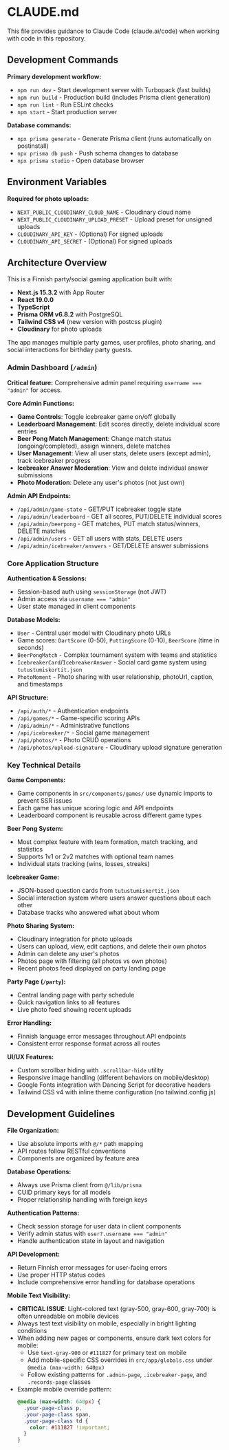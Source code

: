 # CLAUDE.md

This file provides guidance to Claude Code (claude.ai/code) when working with code in this repository.

## Development Commands

**Primary development workflow:**
- `npm run dev` - Start development server with Turbopack (fast builds)
- `npm run build` - Production build (includes Prisma client generation)
- `npm run lint` - Run ESLint checks
- `npm start` - Start production server

**Database commands:**
- `npx prisma generate` - Generate Prisma client (runs automatically on postinstall)
- `npx prisma db push` - Push schema changes to database
- `npx prisma studio` - Open database browser

## Environment Variables

**Required for photo uploads:**
- `NEXT_PUBLIC_CLOUDINARY_CLOUD_NAME` - Cloudinary cloud name
- `NEXT_PUBLIC_CLOUDINARY_UPLOAD_PRESET` - Upload preset for unsigned uploads
- `CLOUDINARY_API_KEY` - (Optional) For signed uploads
- `CLOUDINARY_API_SECRET` - (Optional) For signed uploads

## Architecture Overview

This is a Finnish party/social gaming application built with:
- **Next.js 15.3.2** with App Router
- **React 19.0.0**
- **TypeScript**
- **Prisma ORM v6.8.2** with PostgreSQL
- **Tailwind CSS v4** (new version with postcss plugin)
- **Cloudinary** for photo uploads

The app manages multiple party games, user profiles, photo sharing, and social interactions for birthday party guests.

### Admin Dashboard (`/admin`)

**Critical feature:** Comprehensive admin panel requiring `username === "admin"` for access.

**Core Admin Functions:**
- **Game Controls**: Toggle icebreaker game on/off globally
- **Leaderboard Management**: Edit scores directly, delete individual score entries
- **Beer Pong Match Management**: Change match status (ongoing/completed), assign winners, delete matches
- **User Management**: View all user stats, delete users (except admin), track icebreaker progress
- **Icebreaker Answer Moderation**: View and delete individual answer submissions
- **Photo Moderation**: Delete any user's photos (not just own)

**Admin API Endpoints:**
- `/api/admin/game-state` - GET/PUT icebreaker toggle state
- `/api/admin/leaderboard` - GET all scores, PUT/DELETE individual scores
- `/api/admin/beerpong` - GET matches, PUT match status/winners, DELETE matches
- `/api/admin/users` - GET all users with stats, DELETE users
- `/api/admin/icebreaker/answers` - GET/DELETE answer submissions

### Core Application Structure

**Authentication & Sessions:**
- Session-based auth using `sessionStorage` (not JWT)
- Admin access via `username === "admin"`
- User state managed in client components

**Database Models:**
- `User` - Central user model with Cloudinary photo URLs
- Game scores: `DartScore` (0-50), `PuttingScore` (0-10), `BeerScore` (time in seconds)
- `BeerPongMatch` - Complex tournament system with teams and statistics
- `IcebreakerCard`/`IcebreakerAnswer` - Social card game system using `tutustumiskortit.json`
- `PhotoMoment` - Photo sharing with user relationship, photoUrl, caption, and timestamps

**API Structure:**
- `/api/auth/*` - Authentication endpoints
- `/api/games/*` - Game-specific scoring APIs
- `/api/admin/*` - Administrative functions
- `/api/icebreaker/*` - Social game management
- `/api/photos/*` - Photo CRUD operations
- `/api/photos/upload-signature` - Cloudinary upload signature generation

### Key Technical Details

**Game Components:**
- Game components in `src/components/games/` use dynamic imports to prevent SSR issues
- Each game has unique scoring logic and API endpoints
- Leaderboard component is reusable across different game types

**Beer Pong System:**
- Most complex feature with team formation, match tracking, and statistics
- Supports 1v1 or 2v2 matches with optional team names
- Individual stats tracking (wins, losses, streaks)

**Icebreaker Game:**
- JSON-based question cards from `tutustumiskortit.json`
- Social interaction system where users answer questions about each other
- Database tracks who answered what about whom

**Photo Sharing System:**
- Cloudinary integration for photo uploads
- Users can upload, view, edit captions, and delete their own photos
- Admin can delete any user's photos
- Photos page with filtering (all photos vs own photos)
- Recent photos feed displayed on party landing page

**Party Page (`/party`):**
- Central landing page with party schedule
- Quick navigation links to all features
- Live photo feed showing recent uploads

**Error Handling:**
- Finnish language error messages throughout API endpoints
- Consistent error response format across all routes

**UI/UX Features:**
- Custom scrollbar hiding with `.scrollbar-hide` utility
- Responsive image handling (different behaviors on mobile/desktop)
- Google Fonts integration with Dancing Script for decorative headers
- Tailwind CSS v4 with inline theme configuration (no tailwind.config.js)

## Development Guidelines

**File Organization:**
- Use absolute imports with `@/*` path mapping
- API routes follow RESTful conventions
- Components are organized by feature area

**Database Operations:**
- Always use Prisma client from `@/lib/prisma`
- CUID primary keys for all models
- Proper relationship handling with foreign keys

**Authentication Patterns:**
- Check session storage for user data in client components
- Verify admin status with `user?.username === "admin"`
- Handle authentication state in layout and navigation

**API Development:**
- Return Finnish error messages for user-facing errors
- Use proper HTTP status codes
- Include comprehensive error handling for database operations

**Mobile Text Visibility:**
- **CRITICAL ISSUE**: Light-colored text (gray-500, gray-600, gray-700) is often unreadable on mobile devices
- Always test text visibility on mobile, especially in bright lighting conditions
- When adding new pages or components, ensure dark text colors for mobile:
  - Use `text-gray-900` or `#111827` for primary text on mobile
  - Add mobile-specific CSS overrides in `src/app/globals.css` under `@media (max-width: 640px)`
  - Follow existing patterns for `.admin-page`, `.icebreaker-page`, and `.records-page` classes
- Example mobile override pattern:
  ```css
  @media (max-width: 640px) {
    .your-page-class p,
    .your-page-class span,
    .your-page-class td {
      color: #111827 !important;
    }
  }
  ```